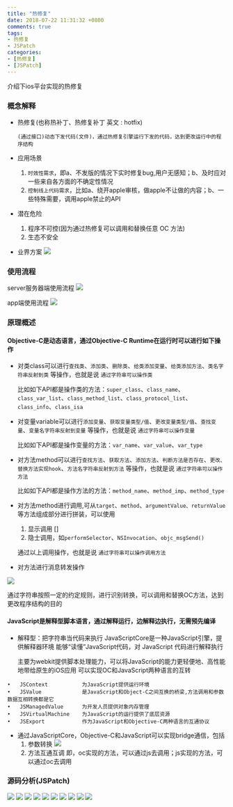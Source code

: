 ```yaml
---
title: "热修复"
date: 2018-07-22 11:31:32 +0800
comments: true
tags:
- 热修复
- JSPatch
categories:
- [热修复]
- [JSPatch]
---
```


介绍下ios平台实现的热修复

<!-- more -->

### 概念解释

* 热修复(也称热补丁、热修复补丁 英文 : hotfix)
  
  `(通过接口)动态下发代码(文件)，通过热修复引擎运行下发的代码，达到更改运行中的程序结构`

* 应用场景
  1. `时效性需求`，即a、不发版的情况下实时修复bug,用户无感知；b、及时应对一些来自各方面的不确定性情况
  2. `控制线上代码需求`，比如a、绕开apple审核，做apple不让做的内容；b、一些特殊需要，调用apple禁止的API

* 潜在危险
  1. 程序不可控(因为通过热修复可以调用和替换任意 OC 方法)
  2. 生态不安全

* 业界方案
![](/images/hotfix_1.png)

### 使用流程

server服务器端使用流程
![](/images/hotfix_2.png)

app端使用流程
![](/images/hotfix_3.png)

### 原理概述

#### Objective-C是动态语言，通过Objective-C Runtime在运行时可以进行如下操作

* 对类class可以进行`查找类`、`添加类`、`删除类`、`给类添加变量`、`给类添加方法`、`类名字符串反射到类` 等操作，也就是说 `通过字符串可以操作类`

	比如如下API都是操作类的方法：`super_class`、`class_name`、`class_var_list`、`class_method_list`、`class_protocol_list`、`class_info`、`class_isa`

* 对变量variable可以进行`添加变量`、`获取变量类型/值`、`更改变量类型/值`、`查找变量`、`变量名字符串反射到变量` 等操作，也就是说 `通过字符串可以操作变量`

	比如如下API都是操作变量的方法：`var_name`、`var_value`、`var_type`

* 对方法method可以进行`查找方法`、`获取方法`、`添加方法`、`判断方法是否存在`、`更改、替换方法实现hook`、`方法名字符串反射到方法` 等操作，也就是说 `通过字符串可以操作方法`

   比如如下API都是操作方法的方法：`method_name`、`method_imp`、`method_type`

* 对方法method进行调用,可从`target`、`method`、`argumentValue、returnValue`等方法组成部分进行拼装，可以使用
  1. 显示调用 []
  2. 隐士调用，如`performSelector`、`NSInvocation`、`objc_msgSend()`
  
  通过以上调用操作，也就是说 `通过字符串可以操作调用方法`

* 对方法进行消息转发操作

![](/images/hotfix_4.png)

通过字符串按照一定的约定规则，进行识别转换，可以调用和替换OC方法，达到更改程序结构的目的

#### JavaScript是解释型脚本语言，通过解释运行，边解释边执行，无需预先编译

* 解释型：把字符串当代码来执行
JavaScriptCore是一种JavaScript引擎，提供解释器环境
能够“读懂”JavaScript代码，对 JavaScript 代码进行解释执行

	主要为webkit提供脚本处理能力，可以将JavaScript的能力更轻便地、高性能地带给原生的iOS应用
可以实现OC和JavaScript两种语言的互转

```
•	JSContext     		为JavaScript提供运行环境 
•	JSValue        		是JavaScript和Object-C之间互换的桥梁,方法调用和参数数据互相转换都是它
•	JSManagedValue    	为开发人员提供对象内存管理 
•	JSVirtualMachine  	为JavaScript的运行提供了底层资源 
•	JSExport         	作为JavaScript和Objective-C两种语言的互通协议 
```

* 通过JavaScriptCore，Objective-C和JavaScript可以实现bridge通信，包括
	1. 参数转换
	![](/images/hotfix_5.png)
	2. 方法互通互调
	即，oc实现的方法，可以通过js去调用；js实现的方法，可以通过oc去调用

### 源码分析(JSPatch)

![](/images/hotfix-001.png)
![](/images/hotfix-002.png)
![](/images/hotfix-003.png)
![](/images/hotfix-004.png)
![](/images/hotfix-005.png)
![](/images/hotfix-006.png)
![](/images/hotfix-007.png)
![](/images/hotfix-008.png)
![](/images/hotfix-009.png)
![](/images/hotfix-010.png)






